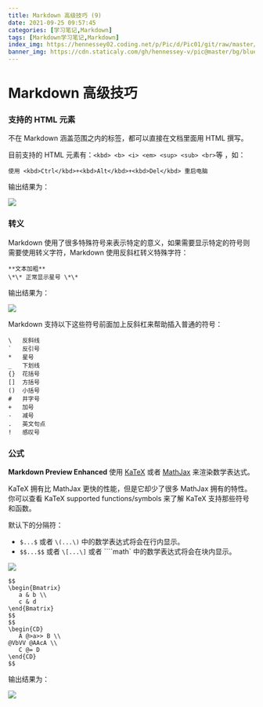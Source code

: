 ```yaml
---
title: Markdown 高级技巧 (9)
date: 2021-09-25 09:57:45
categories: [学习笔记,Markdown]
tags: [Markdown学习笔记,Markdown]
index_img: https://hennessey02.coding.net/p/Pic/d/Pic01/git/raw/master/img//A9031CEB-04DB-4822-9C98-2E99489D3662.jpeg
banner_img: https://cdn.staticaly.com/gh/hennessey-v/pic@master/bg/blue-lake-v1.jpg
---
```


# Markdown 高级技巧

### 支持的 HTML 元素

不在 Markdown 涵盖范围之内的标签，都可以直接在文档里面用 HTML 撰写。

目前支持的 HTML 元素有：`<kbd> <b> <i> <em> <sup> <sub> <br>`等 ，如：

```
使用 <kbd>Ctrl</kbd>+<kbd>Alt</kbd>+<kbd>Del</kbd> 重启电脑
```

输出结果为：

![](https://hennessey02.coding.net/p/Pic/d/Pic01/git/raw/master/img//81999271-F914-428D-B7BF-164BDC67CAAC.jpg)

### 转义

Markdown 使用了很多特殊符号来表示特定的意义，如果需要显示特定的符号则需要使用转义字符，Markdown 使用反斜杠转义特殊字符：

```
**文本加粗** 
\*\* 正常显示星号 \*\*
```

输出结果为：

![](https://hennessey02.coding.net/p/Pic/d/Pic01/git/raw/master/img//CA0E0162-0C48-41CD-B57A-CB32A4287C02.jpg)

Markdown 支持以下这些符号前面加上反斜杠来帮助插入普通的符号：

```
\   反斜线
`   反引号
*   星号
_   下划线
{}  花括号
[]  方括号
()  小括号
#   井字号
+   加号
-   减号
.   英文句点
!   感叹号
```

### 公式

**Markdown Preview Enhanced** 使用 [KaTeX](https://github.com/Khan/KaTeX) 或者 [MathJax](https://github.com/mathjax/MathJax) 来渲染数学表达式。

KaTeX 拥有比 MathJax 更快的性能，但是它却少了很多 MathJax 拥有的特性。你可以查看 KaTeX supported functions/symbols 来了解 KaTeX 支持那些符号和函数。

默认下的分隔符：

- `$...$` 或者 `\(...\)` 中的数学表达式将会在行内显示。
- `$$...$$` 或者 `\[...\]` 或者 ````math` 中的数学表达式将会在块内显示。

![](https://hennessey02.coding.net/p/Pic/d/Pic01/git/raw/master/img//0e408954-fda8-11e5-9eb4-562d7c0ca431.gif)

```
$$
\begin{Bmatrix}
   a & b \\
   c & d
\end{Bmatrix}
$$
$$
\begin{CD}
   A @>a>> B \\
@VbVV @AAcA \\
   C @= D
\end{CD}
$$
```

输出结果为：

![](https://hennessey02.coding.net/p/Pic/d/Pic01/git/raw/master/img//A9031CEB-04DB-4822-9C98-2E99489D3662.jpeg)
